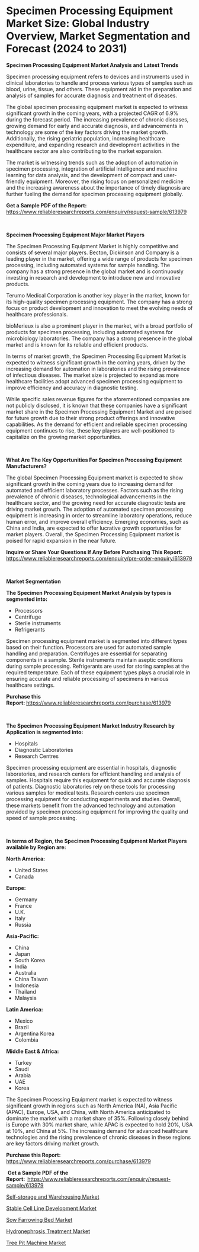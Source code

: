 <p><h1>Specimen Processing Equipment Market Size: Global Industry Overview, Market Segmentation and Forecast (2024 to 2031)</h1></p><p><strong>Specimen Processing Equipment Market Analysis and Latest Trends</strong></p>
<p><p>Specimen processing equipment refers to devices and instruments used in clinical laboratories to handle and process various types of samples such as blood, urine, tissue, and others. These equipment aid in the preparation and analysis of samples for accurate diagnosis and treatment of diseases.</p><p>The global specimen processing equipment market is expected to witness significant growth in the coming years, with a projected CAGR of 6.9% during the forecast period. The increasing prevalence of chronic diseases, growing demand for early and accurate diagnosis, and advancements in technology are some of the key factors driving the market growth. Additionally, the rising geriatric population, increasing healthcare expenditure, and expanding research and development activities in the healthcare sector are also contributing to the market expansion.</p><p>The market is witnessing trends such as the adoption of automation in specimen processing, integration of artificial intelligence and machine learning for data analysis, and the development of compact and user-friendly equipment. Moreover, the rising focus on personalized medicine and the increasing awareness about the importance of timely diagnosis are further fueling the demand for specimen processing equipment globally.</p></p>
<p><strong>Get a Sample PDF of the Report:&nbsp;</strong> <a href="https://www.reliableresearchreports.com/enquiry/request-sample/613979">https://www.reliableresearchreports.com/enquiry/request-sample/613979</a></p>
<p>&nbsp;</p>
<p><strong>Specimen Processing Equipment Major Market Players</strong></p>
<p><p>The Specimen Processing Equipment Market is highly competitive and consists of several major players. Becton, Dickinson and Company is a leading player in the market, offering a wide range of products for specimen processing, including automated systems for sample handling. The company has a strong presence in the global market and is continuously investing in research and development to introduce new and innovative products. </p><p>Terumo Medical Corporation is another key player in the market, known for its high-quality specimen processing equipment. The company has a strong focus on product development and innovation to meet the evolving needs of healthcare professionals. </p><p>bioMerieux is also a prominent player in the market, with a broad portfolio of products for specimen processing, including automated systems for microbiology laboratories. The company has a strong presence in the global market and is known for its reliable and efficient products. </p><p>In terms of market growth, the Specimen Processing Equipment Market is expected to witness significant growth in the coming years, driven by the increasing demand for automation in laboratories and the rising prevalence of infectious diseases. The market size is projected to expand as more healthcare facilities adopt advanced specimen processing equipment to improve efficiency and accuracy in diagnostic testing. </p><p>While specific sales revenue figures for the aforementioned companies are not publicly disclosed, it is known that these companies have a significant market share in the Specimen Processing Equipment Market and are poised for future growth due to their strong product offerings and innovative capabilities. As the demand for efficient and reliable specimen processing equipment continues to rise, these key players are well-positioned to capitalize on the growing market opportunities.</p></p>
<p>&nbsp;</p>
<p><strong>What Are The Key Opportunities For Specimen Processing Equipment Manufacturers?</strong></p>
<p><p>The global Specimen Processing Equipment market is expected to show significant growth in the coming years due to increasing demand for automated and efficient laboratory processes. Factors such as the rising prevalence of chronic diseases, technological advancements in the healthcare sector, and the growing need for accurate diagnostic tests are driving market growth. The adoption of automated specimen processing equipment is increasing in order to streamline laboratory operations, reduce human error, and improve overall efficiency. Emerging economies, such as China and India, are expected to offer lucrative growth opportunities for market players. Overall, the Specimen Processing Equipment market is poised for rapid expansion in the near future.</p></p>
<p><strong>Inquire or Share Your Questions If Any Before Purchasing This Report:</strong> <a href="https://www.reliableresearchreports.com/enquiry/pre-order-enquiry/613979">https://www.reliableresearchreports.com/enquiry/pre-order-enquiry/613979</a></p>
<p>&nbsp;</p>
<p><strong>Market Segmentation</strong></p>
<p><strong>The Specimen Processing Equipment Market Analysis by types is segmented into:</strong></p>
<p><ul><li>Processors</li><li>Centrifuge</li><li>Sterile instruments</li><li>Refrigerants</li></ul></p>
<p><p>Specimen processing equipment market is segmented into different types based on their function. Processors are used for automated sample handling and preparation. Centrifuges are essential for separating components in a sample. Sterile instruments maintain aseptic conditions during sample processing. Refrigerants are used for storing samples at the required temperature. Each of these equipment types plays a crucial role in ensuring accurate and reliable processing of specimens in various healthcare settings.</p></p>
<p><strong>Purchase this Report:&nbsp;</strong><a href="https://www.reliableresearchreports.com/purchase/613979">https://www.reliableresearchreports.com/purchase/613979</a></p>
<p>&nbsp;</p>
<p><strong>The Specimen Processing Equipment Market Industry Research by Application is segmented into:</strong></p>
<p><ul><li>Hospitals</li><li>Diagnostic Laboratories</li><li>Research Centres</li></ul></p>
<p><p>Specimen processing equipment are essential in hospitals, diagnostic laboratories, and research centers for efficient handling and analysis of samples. Hospitals require this equipment for quick and accurate diagnosis of patients. Diagnostic laboratories rely on these tools for processing various samples for medical tests. Research centers use specimen processing equipment for conducting experiments and studies. Overall, these markets benefit from the advanced technology and automation provided by specimen processing equipment for improving the quality and speed of sample processing.</p></p>
<p>&nbsp;</p>
<p><strong>In terms of Region, the Specimen Processing Equipment Market Players available by Region are:</strong></p>
<p>
    <p> <strong> North America: </strong>
        <ul>
            <li>United States</li>
            <li>Canada</li>
        </ul>
        </p> 
    <p> <strong> Europe: </strong>
        <ul>
            <li>Germany</li>
            <li>France</li>
            <li>U.K.</li>
            <li>Italy</li>
            <li>Russia</li>
        </ul>
        </p> 
    <p> <strong> Asia-Pacific: </strong>
        <ul>
            <li>China</li>
            <li>Japan</li>
            <li>South Korea</li>
            <li>India</li>
            <li>Australia</li>
            <li>China Taiwan</li>
            <li>Indonesia</li>
            <li>Thailand</li>
            <li>Malaysia</li>
        </ul>
        </p> 
    <p> <strong> Latin America: </strong>
        <ul>
            <li>Mexico</li>
            <li>Brazil</li>
            <li>Argentina Korea</li>
            <li>Colombia</li>
        </ul>
        </p> 
    <p> <strong> Middle East & Africa: </strong>
        <ul>
            <li>Turkey</li>
            <li>Saudi</li>
            <li>Arabia</li>
            <li>UAE</li>
            <li>Korea</li>
        </ul>
    </p>
    </p>
<p><p>The Specimen Processing Equipment market is expected to witness significant growth in regions such as North America (NA), Asia Pacific (APAC), Europe, USA, and China, with North America anticipated to dominate the market with a market share of 35%. Following closely behind is Europe with 30% market share, while APAC is expected to hold 20%, USA at 10%, and China at 5%. The increasing demand for advanced healthcare technologies and the rising prevalence of chronic diseases in these regions are key factors driving market growth.</p></p>
<p><strong>Purchase this Report: </strong><a href="https://www.reliableresearchreports.com/purchase/613979">https://www.reliableresearchreports.com/purchase/613979</a></p>
<p>&nbsp;<strong>Get a Sample PDF of the Report:&nbsp;&nbsp;</strong><a href="https://www.reliableresearchreports.com/enquiry/request-sample/613979">https://www.reliableresearchreports.com/enquiry/request-sample/613979</a></p>
<p><strong></strong></p>
<p><p><a href="https://issuu.com/reportprime-2/docs/self-storage-and-warehousing-market-size-2030.pptx">Self-storage and Warehousing Market</a></p><p><a href="https://medium.com/@megancarr666/stable-cell-line-development-market-size-and-market-trends-complete-industry-overview-2024-to-3b11fe067329">Stable Cell Line Development Market</a></p><p><a href="https://github.com/RichRobinson5/Market-Research-Report-List-3/blob/main/sow-farrowing-bed-market.md">Sow Farrowing Bed Market</a></p><p><a href="https://medium.com/@megancarr666/hydronephrosis-treatment-market-analysis-and-sze-forecasted-for-period-from-2024-to-2031-7a203e31677f">Hydronephrosis Treatment Market</a></p><p><a href="https://github.com/gdfhhhj/Market-Research-Report-List-3/blob/main/tree-pit-machine-market.md">Tree Pit Machine Market</a></p></p>